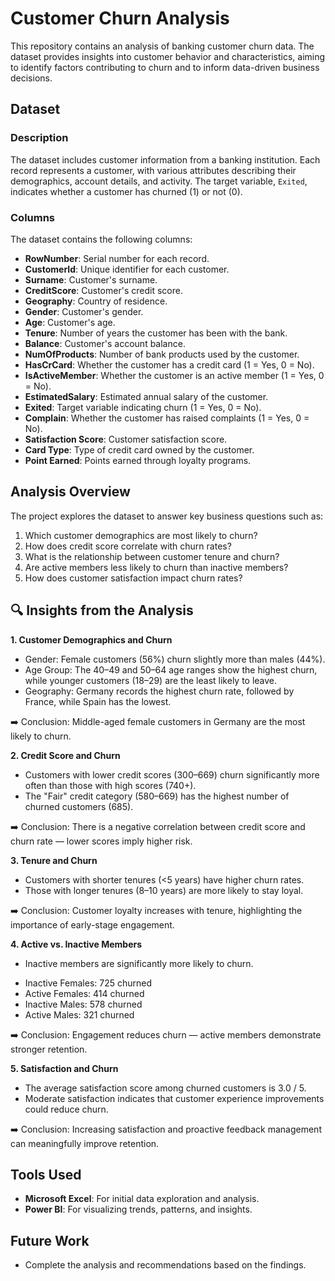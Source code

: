 # Customer Churn Analysis
This repository contains an analysis of banking customer churn data. The dataset provides insights into customer behavior and characteristics, aiming to identify factors contributing to churn and to inform data-driven business decisions.

## Dataset

### Description
The dataset includes customer information from a banking institution. Each record represents a customer, with various attributes describing their demographics, account details, and activity. The target variable, `Exited`, indicates whether a customer has churned (1) or not (0).

### Columns
The dataset contains the following columns:
- **RowNumber**: Serial number for each record.
- **CustomerId**: Unique identifier for each customer.
- **Surname**: Customer's surname.
- **CreditScore**: Customer's credit score.
- **Geography**: Country of residence.
- **Gender**: Customer's gender.
- **Age**: Customer's age.
- **Tenure**: Number of years the customer has been with the bank.
- **Balance**: Customer's account balance.
- **NumOfProducts**: Number of bank products used by the customer.
- **HasCrCard**: Whether the customer has a credit card (1 = Yes, 0 = No).
- **IsActiveMember**: Whether the customer is an active member (1 = Yes, 0 = No).
- **EstimatedSalary**: Estimated annual salary of the customer.
- **Exited**: Target variable indicating churn (1 = Yes, 0 = No).
- **Complain**: Whether the customer has raised complaints (1 = Yes, 0 = No).
- **Satisfaction Score**: Customer satisfaction score.
- **Card Type**: Type of credit card owned by the customer.
- **Point Earned**: Points earned through loyalty programs.

## Analysis Overview
The project explores the dataset to answer key business questions such as:
1. Which customer demographics are most likely to churn?
2. How does credit score correlate with churn rates?
3. What is the relationship between customer tenure and churn?
4. Are active members less likely to churn than inactive members?
5. How does customer satisfaction impact churn rates?

## 🔍 Insights from the Analysis
**1. Customer Demographics and Churn**
- Gender: Female customers (56%) churn slightly more than males (44%).
- Age Group: The 40–49 and 50–64 age ranges show the highest churn, while younger customers (18–29) are the least likely to leave.
- Geography: Germany records the highest churn rate, followed by France, while Spain has the lowest.

➡️ Conclusion: Middle-aged female customers in Germany are the most likely to churn.

**2. Credit Score and Churn**
- Customers with lower credit scores (300–669) churn significantly more often than those with high scores (740+).
- The "Fair" credit category (580–669) has the highest number of churned customers (685).

➡️ Conclusion: There is a negative correlation between credit score and churn rate — lower scores imply higher risk.

**3. Tenure and Churn**
- Customers with shorter tenures (<5 years) have higher churn rates.
- Those with longer tenures (8–10 years) are more likely to stay loyal.

➡️ Conclusion: Customer loyalty increases with tenure, highlighting the importance of early-stage engagement.

**4. Active vs. Inactive Members**
- Inactive members are significantly more likely to churn.
*	Inactive Females: 725 churned
*	Active Females: 414 churned
*	Inactive Males: 578 churned
*	Active Males: 321 churned

➡️ Conclusion: Engagement reduces churn — active members demonstrate stronger retention.

**5. Satisfaction and Churn**
- The average satisfaction score among churned customers is 3.0 / 5.
- Moderate satisfaction indicates that customer experience improvements could reduce churn.

➡️ Conclusion: Increasing satisfaction and proactive feedback management can meaningfully improve retention.

## Tools Used
- **Microsoft Excel**: For initial data exploration and analysis.
- **Power BI**: For visualizing trends, patterns, and insights.

## Future Work
- Complete the analysis and recommendations based on the findings.
